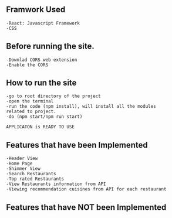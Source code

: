 ## Framwork Used
    -React: Javascript Framework
    -CSS


## Before running the site.
    -Downlad CORS web extension
    -Enable the CORS

## How to run the site
    -go to root directory of the project
    -open the terminal 
    -run the code (npm install), will install all the modules 
    related to project.
    -do (npm start/npm run start)
    
    APPLICATON is READY TO USE

## Features that have been Implemented
    -Header View
    -Home Page
    -Shimmer View 
    -Search Restaurants 
    -Top rated Restaurants
    -View Restaurants information from API 
    -Viewing recommendation cuisines from API for each restaurant


## Features that have NOT been Implemented
